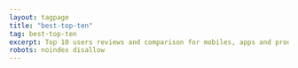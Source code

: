```yaml
---
layout: tagpage
title: "best-top-ten"
tag: best-top-ten
excerpt: Top 10 users reviews and comparison for mobiles, apps and products
robots: noindex disallow
---
```

